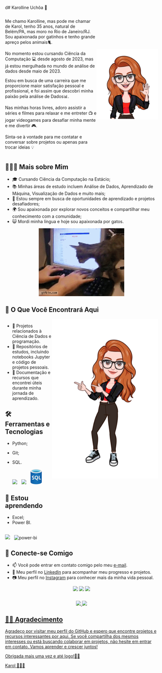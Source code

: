 d# Karolline Uchôa 👋

<div style="display: flex; align-items: center; justify-content: space-between;">
   <div align="left">

Me chamo Karolline, mas pode me chamar de Karol, tenho 35 anos, natural de Belém/PA, mas moro no Rio de Janeiro/RJ. Sou apaixonada por gatinhos e tenho grande apreço pelos animais🐈.

No momento estou cursando Ciência da Computação 💻 desde agosto de 2023, mas já estou mergulhada no mundo de análise de dados desde maio de 2023.

Estou em busca de uma carreira que me proporcione maior satisfação pessoal e profissional, e foi assim que descobri minha paixão pela análise de Dados📊.

Nas minhas horas livres, adoro assistir a séries e filmes para relaxar e me entreter 📺 e jogar videogames para desafiar minha mente e me divertir 🎮.

Sinta-se à vontade para me contatar e conversar sobre projetos ou apenas para trocar ideias 💡

  </div>
   <img align="right" width="202px" src="avatar1.png">
</div>

## 👩🏻‍🦰 Mais sobre Mim

- 🎓 Cursando Ciência da Computação na Estácio;
- 📚 Minhas áreas de estudo incluem Análise de Dados, Aprendizado de Máquina, Visualização de Dados e muito mais;
- 💼 Estou sempre em busca de oportunidades de aprendizado e projetos desafiadores;
- 🌍 Sou apaixonada por explorar novos conceitos e compartilhar meu conhecimento com a comunidade;
- 😺 Mordi minha língua e hoje sou apaixonada por gatos.

<div align="center">
<img src="gif_gato.gif">
</div>

## 🔎 O Que Você Encontrará Aqui

<div style="display: flex; justify-content: space-between; align-items: flex-start;">
  <div style="flex: 1; max-width: 50%;">

- 📁 Projetos relacionados à Ciência de Dados e programação.<br/>
- 📝 Repositórios de estudos, incluindo notebooks Jupyter e código de projetos pessoais.<br/>
- 🧠 Documentação e recursos que encontrei úteis durante minha jornada de aprendizado.<br/>

## 🛠️ Ferramentas e Tecnologias

- Python;
- Git;
- SQL.
  </br>

   <img src="https://icongr.am/devicon/python-original.svg?size=50&color=currentColor" style="margin-right: 10px;">
   <img src="https://icongr.am/devicon/git-original.svg?size=50&color=currentColor" style="margin-right: 10px;">
   <img src="sql_logo.png" height="50" style="margin-right: 10px;">

## 🌱 Estou aprendendo

- Excel;
- Power BI.
</br>

   <img height="50" src="https://img.icons8.com/color/48/000000/microsoft-excel-2019--v1.png" style="margin-right: 10px;"/>
   <img height="50" src="https://img.icons8.com/color/48/power-bi.png" alt="power-bi" style="margin-right: 10px;"/>
  </div>
  <img width="350px" src="avatar2.png">
</div>

## 💬 Conecte-se Comigo

- 📫 Você pode entrar em contato comigo pelo meu [e-mail]("mailto:karolline.uchoa@gmail.com").
- 💼 Meu perfil no [LinkedIn](https://www.linkedin.com/in/karolline-uchoa) para acompanhar meu progresso e projetos.
- 📷 Meu perfil no [Instagram](https://www.instagram.com/karollineuchoa/) para conhecer mais da minha vida pessoal.

<div align="center">
<a href = "mailto:karolline.uchoa@gmail.com"><img src="https://img.shields.io/badge/Gmail-D14836?style=for-the-badge&logo=gmail&logoColor=white" target="_blank"></a>
<a href="https://www.linkedin.com/in/karolline-uchoa" target="_blank"><img src="https://img.shields.io/badge/-LinkedIn-%230077B5?style=for-the-badge&logo=linkedin&logoColor=white" target="_blank"></a>
<a href="https://instagram.com/karollineuchoa" target="_blank"><img src="https://img.shields.io/badge/-Instagram-%23E4405F?style=for-the-badge&logo=instagram&logoColor=white" target="_blank"></a>
</div>

##

<div align="center">
<a href="https://github.com/karollineuchoa">
<img height="180em" src="https://github-readme-stats.vercel.app/api/top-langs/?username=karollineuchoa&layout=compact&langs_count=7&theme=dracula"/>
<img height="180em" src="https://github-readme-stats.vercel.app/api?username=karollineuchoa&show_icons=true&theme=dracula&include_all_commits=true&count_private=true"/>
</div>

## 🤝🏻 Agradecimento

Agradeço por visitar meu perfil do GitHub e espero que encontre projetos e recursos interessantes por aqui. Se você compartilha dos mesmos interesses ou está buscando colaborar em projetos, não hesite em entrar em contato. Vamos aprender e crescer juntos!

Obrigada mais uma vez e até logo!👋🏻

Karol 👩🏻‍🦰
